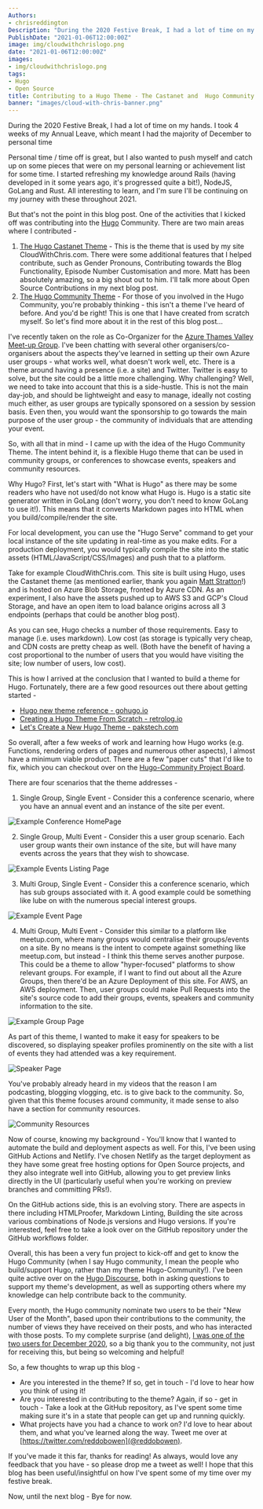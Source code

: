 ```yaml
---
Authors: 
- chrisreddington
Description: "During the 2020 Festive Break, I had a lot of time on my hands. I took 4 weeks of my Annual Leave, which meant I had the majority of December to personal time. Personal time / time off is great, but I also wanted to push myself and catch up on some pieces that were on my personal learning or achievement list for some time. I started refreshing my knowledge around Rails (having developed in it some years ago, it's progressed quite a bit!), NodeJS, GoLang and Rust. All interesting to learn, and I'm sure I'll be continuing on my journey with these throughout 2021.  But that's not the point in this blog post. One of the activities that I kicked off was contributing into the Hugo Community. Read on to find out more."
PublishDate: "2021-01-06T12:00:00Z"
image: img/cloudwithchrislogo.png
date: "2021-01-06T12:00:00Z"
images:
- img/cloudwithchrislogo.png
tags:
- Hugo
- Open Source
title: Contributing to a Hugo Theme - The Castanet and  Hugo Community Themes
banner: "images/cloud-with-chris-banner.png"
---
```

During the 2020 Festive Break, I had a lot of time on my hands. I took 4 weeks of my Annual Leave, which meant I had the majority of December to personal time

Personal time / time off is great, but I also wanted to push myself and catch up on some pieces that were on my personal learning or achievement list for some time. I started refreshing my knowledge around Rails (having developed in it some years ago, it's progressed quite a bit!), NodeJS, GoLang and Rust. All interesting to learn, and I'm sure I'll be continuing on my journey with these throughout 2021.

But that's not the point in this blog post. One of the activities that I kicked off was contributing into the [Hugo](https://gohugo.io) Community. There are two main areas where I contributed -

1. [The Hugo Castanet Theme](https://github.com/mattstratton/castanet) - This is the theme that is used by my site CloudWithChris.com. There were some additional features that I helped contribute, such as Gender Pronouns, Contributing towards the Blog Functionality, Episode Number Customisation and more. Matt has been absolutely amazing, so a big shout out to him. I'll talk more about Open Source Contributions in my next blog post.
2. [The Hugo Community Theme](https://github.com/chrisreddington/hugo-community) - For those of you involved in the Hugo Community, you're probably thinking - this isn't a theme I've heard of before. And you'd be right! This is one that I have created from scratch myself. So let's find more about it in the rest of this blog post...

I've recently taken on the role as Co-Organizer for the [Azure Thames Valley Meet-up Group](https://www.meetup.com/en-AU/Azure-Thames-Valley/). I've been chatting with several other organisers/co-organisers about the aspects they've learned in setting up their own Azure user groups - what works well, what doesn't work well, etc. There is a theme around having a presence (i.e. a site) and Twitter. Twitter is easy to solve, but the site could be a little more challenging. Why challenging? Well, we need to take into account that this is a side-hustle. This is not the main day-job, and should be lightweight and easy to manage, ideally not costing much either, as user groups are typically sponsored on a session by session basis. Even then, you would want the sponsorship to go towards the main purpose of the user group - the community of individuals that are attending your event.

So, with all that in mind - I came up with the idea of the Hugo Community Theme. The intent behind it, is a flexible Hugo theme that can be used in community groups, or conferences to showcase events, speakers and community resources.

Why Hugo? First, let's start with "What is Hugo" as there may be some readers who have not used/do not know what Hugo is. Hugo is a static site generator written in GoLang (don't worry, you don't need to know GoLang to use it!). This means that it converts Markdown pages into HTML when you build/compile/render the site.

For local development, you can use the "Hugo Serve" command to get your local instance of the site updating in real-time as you make edits. For a production deployment, you would typically compile the site into the static assets (HTML/JavaScript/CSS/Images) and push that to a platform.

Take for example CloudWithChris.com. This site is built using Hugo, uses the Castanet theme (as mentioned earlier, thank you again [Matt Stratton](https://twitter.com/mattstratton)!) and is hosted on Azure Blob Storage, fronted by Azure CDN. As an experiment, I also have the assets pushed up to AWS S3 and GCP's Cloud Storage, and have an open item to load balance origins across all 3 endpoints (perhaps that could be another blog post).

As you can see, Hugo checks a number of those requirements. Easy to manage (i.e. uses markdown). Low cost (as storage is typically very cheap, and CDN costs are pretty cheap as well. (Both have the benefit of having a cost proportional to the number of users that you would have visiting the site; low number of users, low cost).

This is how I arrived at the conclusion that I wanted to build a theme for Hugo. Fortunately, there are a few good resources out there about getting started -

- [Hugo new theme reference - gohugo.io](https://gohugo.io/commands/hugo_new_theme/)
- [Creating a Hugo Theme From Scratch - retrolog.io](https://retrolog.io/blog/creating-a-hugo-theme-from-scratch/)
- [Let's Create a New Hugo Theme - pakstech.com](https://pakstech.com/blog/create-hugo-theme/)

So overall, after a few weeks of work and learning how Hugo works (e.g. Functions, rendering orders of pages and numerous other aspects), I almost have a minimum viable product. There are a few "paper cuts" that I'd like to fix, which you can checkout over on the [Hugo-Community Project Board](https://github.com/chrisreddington/hugo-community/projects/1).

There are four scenarios that the theme addresses -

1. Single Group, Single Event - Consider this a conference scenario, where you have an annual event and an instance of the site per event.

  ![Example Conference HomePage](images/contributing-to-a-hugo-theme/hugo-community-home.jpg "Example Conference HomePage")

2. Single Group, Multi Event - Consider this a user group scenario. Each user group wants their own instance of the site, but will have many events across the years that they wish to showcase.

  ![Example Events Listing Page](images/contributing-to-a-hugo-theme/hugo-community-events.jpg "Example Events Listing Page")

3. Multi Group, Single Event - Consider this a conference scenario, which has sub groups associated with it. A good example could be something like lube on with the numerous special interest groups.

  ![Example Event Page](images/contributing-to-a-hugo-theme/hugo-community-event.jpg "Example Event Page")

4. Multi Group, Multi Event - Consider this similar to a platform like meetup.com, where many groups would centralise their groups/events on a site. By no means is the intent to compete against something like meetup.com, but instead - I think this theme serves another purpose. This could be a theme to allow "hyper-focused" platforms to show relevant groups. For example, if I want to find out about all the Azure Groups, then there'd be an Azure Deployment of this site. For AWS, an AWS deployment. Then, user groups could make Pull Requests into the site's source code to add their groups, events, speakers and community information to the site.

  ![Example Group Page](images/contributing-to-a-hugo-theme/hugo-community-group.jpg "Example Group Page")

As part of this theme, I wanted to make it easy for speakers to be discovered, so displaying speaker profiles prominently on the site with a list of events they had attended was a key requirement.

  ![Speaker Page](images/contributing-to-a-hugo-theme/hugo-community-speakers.jpg "Speaker Page")

You've probably already heard in my videos that the reason I am podcasting, blogging vlogging, etc. is to give back to the community. So, given that this theme focuses around community, it made sense to also have a section for community resources.

  ![Community Resources](images/contributing-to-a-hugo-theme/hugo-community-resources.jpg "Community Resources")

Now of course, knowing my background - You'll know that I wanted to automate the build and deployment aspects as well. For this, I've been using GitHub Actions and Netlify. I've chosen Netlify as the target deployment as they have some great free hosting options for Open Source projects, and they also integrate well into GitHub, allowing you to get preview links directly in the UI (particularly useful when you're working on preview branches and committing PRs!).

On the GitHub actions side, this is an evolving story. There are aspects in there including HTMLProofer, Markdown Linting, Building the site across various combinations of Node.js versions and Hugo versions. If you're interested, feel free to take a look over on the GitHub repository under the GitHub workflows folder.

Overall, this has been a very fun project to kick-off and get to know the Hugo Community (when I say Hugo community, I mean the people who build/support Hugo, rather than my theme Hugo-Community!). I've been quite active over on the [Hugo Discourse](https://discourse.gohugo.io/), both in asking questions to support my theme's development, as well as supporting others where my knowledge can help contribute back to the community.

Every month, the Hugo community nominate two users to be their "New User of the Month", based upon their contributions to the community, the number of views they have received on their posts, and who has interacted with those posts. To my complete surprise (and delight), [I was one of the two users for December 2020](https://discourse.gohugo.io/badges/44/new-user-of-the-month), so a big thank you to the community, not just for receiving this, but being so welcoming and helpful!

So, a few thoughts to wrap up this blog -

- Are you interested in the theme? If so, get in touch - I'd love to hear how you think of using it!
- Are you interested in contributing to the theme? Again, if so - get in touch - Take a look at the GitHub repository, as I've spent some time making sure it's in a state that people can get up and running quickly.
- What projects have you had a chance to work on? I'd love to hear about them, and what you've learned along the way. Tweet me over at [https://twitter.com/reddobowen](@reddobowen).

If you've made it this far, thanks for reading! As always, would love any feedback that you have - so please drop me a tweet as well! I hope that this blog has been useful/insightful on how I've spent some of my time over my festive break.

Now, until the next blog - Bye for now.